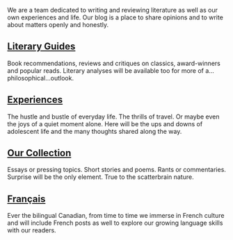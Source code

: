 We are a team dedicated to writing and reviewing literature as well as our own experiences and life. Our blog is a place to share opinions and to write about matters openly and honestly. 
## <a href = "literaryGuides.md">Literary Guides</a>
Book recommendations, reviews and critiques on classics, award-winners and popular reads. Literary analyses will be available too for more of a…philosophical…outlook.
## <a href = "experiences.md">Experiences</a>
The hustle and bustle of everyday life. The thrills of travel. Or maybe even the joys of a quiet moment alone. Here will be the ups and downs of adolescent life and the many thoughts shared along the way.
## <a href = "ourCollection.md">Our Collection</a>
Essays or pressing topics. Short stories and poems. Rants or commentaries. Surprise will be the only element. True to the scatterbrain nature.
## <a href = "français.md">Français</a>
Ever the bilingual Canadian, from time to time we immerse in French culture and will include French posts as well to explore our growing language skills with our readers.
